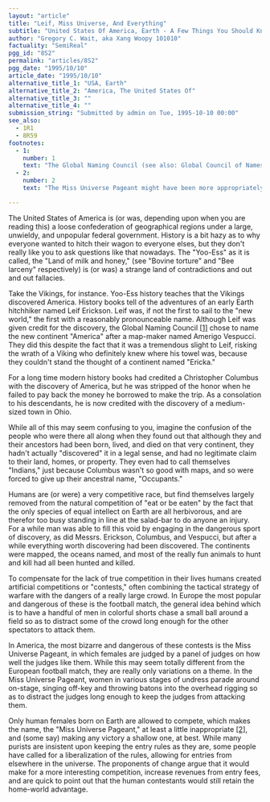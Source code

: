 ```yaml
---
layout: "article"
title: "Leif, Miss Universe, And Everything"
subtitle: "United States Of America, Earth - A Few Things You Should Know"
author: "Gregory C. Wait, aka Xang Woopy 101010"
factuality: "SemiReal"
pgg_id: "8S2"
permalink: "articles/8S2"
pgg_date: "1995/10/10"
article_date: "1995/10/10"
alternative_title_1: "USA, Earth"
alternative_title_2: "America, The United States Of"
alternative_title_3: ""
alternative_title_4: ""
submission_string: "Submitted by admin on Tue, 1995-10-10 00:00"
see_also:
  - 1R1
  - 8R59
footnotes: 
  - 1:
    number: 1
    text: "The Global Naming Council (see also: Global Council of Names, Council for the Naming of Things, and Names &apos;R Us) was set up in 1334 AD to ensure appropriate, concise naming of new discoveries and avoid duplication of names (such as Paris, France and Paris, Texas). Abolished in 1643 AD after anarchists took over the offices and named a small, peanut-shaped country in Europe Belgium."
  - 2:
    number: 2
    text: "The Miss Universe Pageant might have been more appropriately named if the Global Naming Council had not been abolished in 1634 AD (see above)."

---
```

<div>
<p>The United States of America is (or was, depending upon when you are reading this) a loose confederation of geographical regions under a large, unwieldy, and unpopular federal government. History is a bit hazy as to why everyone wanted to hitch their wagon to everyone elses, but they don't really like you to ask questions like that nowadays. The "Yoo-Ess" as it is called, the "Land of milk and honey," (see "Bovine torture" and "Bee larceny" respectively) is (or was) a strange land of contradictions and out and out fallacies.</p>
<p>Take the Vikings, for instance. Yoo-Ess history teaches that the Vikings discovered America. History books tell of the adventures of an early Earth hitchhiker named Leif Erickson. Leif was, if not the first to sail to the "new world," the first with a reasonably pronounceable name. Although Leif was given credit for the discovery, the Global Naming Council <a href="#footnote-body.1" name="footnote-link.1" class="footnote-link">[1]</a> chose to name the new continent "America" after a map-maker named Amerigo Vespucci. They did this despite the fact that it was a tremendous slight to Leif, risking the wrath of a Viking who definitely knew where his towel was, because they couldn't stand the thought of a continent named "Ericka."</p>
<p>For a long time modern history books had credited a Christopher Columbus with the discovery of America, but he was stripped of the honor when he failed to pay back the money he borrowed to make the trip. As a consolation to his descendants, he is now credited with the discovery of a medium-sized town in Ohio.</p>
<p>While all of this may seem confusing to you, imagine the confusion of the people who were there all along when they found out that although they and their ancestors had been born, lived, and died on that very continent, they hadn't actually "discovered" it in a legal sense, and had no legitimate claim to their land, homes, or property. They even had to call themselves "Indians," just because Columbus wasn't so good with maps, and so were forced to give up their ancestral name, "Occupants."</p>
<p>Humans are (or were) a very competitive race, but find themselves largely removed from the natural competition of "eat or be eaten" by the fact that the only species of equal intellect on Earth are all herbivorous, and are therefor too busy standing in line at the salad-bar to do anyone an injury. For a while man was able to fill this void by engaging in the dangerous sport of discovery, as did Messrs. Erickson, Columbus, and Vespucci, but after a while everything worth discovering had been discovered. The continents were mapped, the oceans named, and most of the really fun animals to hunt and kill had all been hunted and killed.</p>
<p>To compensate for the lack of true competition in their lives humans created artificial competitions or "contests," often combining the tactical strategy of warfare with the dangers of a really large crowd. In Europe the most popular and dangerous of these is the football match, the general idea behind which is to have a handful of men in colorful shorts chase a small ball around a field so as to distract some of the crowd long enough for the other spectators to attack them.</p>
<p>In America, the most bizarre and dangerous of these contests is the Miss Universe Pageant, in which females are judged by a panel of judges on how well the judges like them. While this may seem totally different from the European football match, they are really only variations on a theme. In the Miss Universe Pageant, women in various stages of undress parade around on-stage, singing off-key and throwing batons into the overhead rigging so as to distract the judges long enough to keep the judges from attacking them.</p>
<p>Only human females born on Earth are allowed to compete, which makes the name, the "Miss Universe Pageant," at least a little inappropriate <a href="#footnote-body.2" name="footnote-link.2" class="footnote-link">[2]</a>, and (some say) making any victory a shallow one, at best. While many purists are insistent upon keeping the entry rules as they are, some people have called for a liberalization of the rules, allowing for entries from elsewhere in the universe. The proponents of change argue that it would make for a more interesting competition, increase revenues from entry fees, and are quick to point out that the human contestants would still retain the home-world advantage.</p>
</div>
